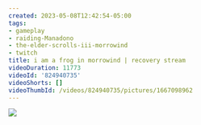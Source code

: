 ```yaml
---
created: 2023-05-08T12:42:54-05:00
tags:
- gameplay
- raiding-Manadono
- the-elder-scrolls-iii-morrowind
- twitch
title: i am a frog in morrowind | recovery stream
videoDuration: 11773
videoId: '824940735'
videoShorts: []
videoThumbId: /videos/824940735/pictures/1667098962
---
```


![](20230508174254.jpg)
